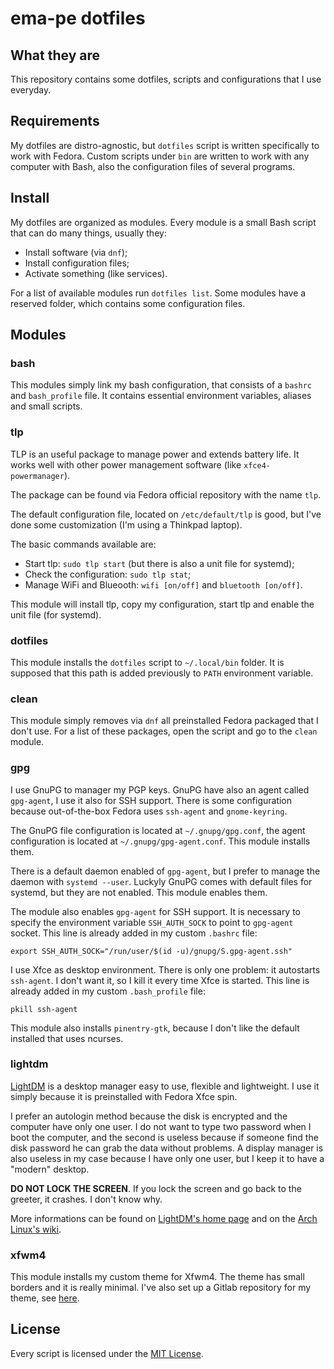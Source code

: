 # ema-pe dotfiles

## What they are

This repository contains some dotfiles, scripts and configurations that I use
everyday.

## Requirements

My dotfiles are distro-agnostic, but `dotfiles` script is written specifically
to work with Fedora. Custom scripts under `bin` are written to work with any
computer with Bash, also the configuration files of several programs.

## Install

My dotfiles are organized as modules. Every module is a small Bash script that
can do many things, usually they:

* Install software (via `dnf`);
* Install configuration files;
* Activate something (like services).

For a list of available modules run `dotfiles list`. Some modules have a
reserved folder, which contains some configuration files.

## Modules

### bash

This modules simply link my bash configuration, that consists of a `bashrc` and
`bash_profile` file. It contains essential environment variables, aliases and
small scripts.

### tlp

TLP is an useful package to manage power and extends battery life. It works well
with other power management software (like `xfce4-powermanager`).

The package can be found via Fedora official repository with the name `tlp`.

The default configuration file, located on `/etc/default/tlp` is good, but I've
done some customization (I'm using a Thinkpad laptop).

The basic commands available are:

* Start tlp: `sudo tlp start` (but there is also a unit file for systemd);
* Check the configuration: `sudo tlp stat`;
* Manage WiFi and Blueooth: `wifi [on/off]` and `bluetooth [on/off]`.

This module will install tlp, copy my configuration, start tlp and enable the
unit file (for systemd).

### dotfiles

This module installs the `dotfiles` script to `~/.local/bin` folder. It is
supposed that this path is added previously to `PATH` environment variable.

### clean

This module simply removes via `dnf` all preinstalled Fedora packaged that I
don't use. For a list of these packages, open the script and go to the `clean`
module.

### gpg

I use GnuPG to manager my PGP keys. GnuPG have also an agent called
`gpg-agent`, I use it also for SSH support. There is some configuration because
out-of-the-box Fedora uses `ssh-agent` and `gnome-keyring`.

The GnuPG file configuration is located at `~/.gnupg/gpg.conf`, the agent
configuration is located at `~/.gnupg/gpg-agent.conf`. This module installs
them.

There is a default daemon enabled of `gpg-agent`, but I prefer to manage the
daemon with `systemd --user`. Luckyly GnuPG comes with default files for
systemd, but they are not enabled. This module enables them.

The module also enables `gpg-agent` for SSH support. It is necessary to
specify the environment variable `SSH_AUTH_SOCK` to point to `gpg-agent`
socket. This line is already added in my custom `.bashrc` file:

    export SSH_AUTH_SOCK="/run/user/$(id -u)/gnupg/S.gpg-agent.ssh"

I use Xfce as desktop environment. There is only one problem: it autostarts
`ssh-agent`. I don't want it, so I kill it every time Xfce is started. This
line is already added in my custom `.bash_profile` file:

    pkill ssh-agent

This module also installs `pinentry-gtk`, because I don't like the default
installed that uses ncurses.

### lightdm

[LightDM][1] is a desktop manager easy to use, flexible and lightweight. I use
it simply because it is preinstalled with Fedora Xfce spin.

I prefer an autologin method because the disk is encrypted and the computer have
only one user. I do not want to type two password when I boot the computer, and
the second is useless because if someone find the disk password he can grab the
data without problems. A display manager is also useless in my case because I
have only one user, but I keep it to have a "modern" desktop.

**DO NOT LOCK THE SCREEN**. If you lock the screen and go back to the greeter,
it crashes. I don't know why.

More informations can be found on [LightDM's home page][1] and on the [Arch
Linux's wiki][2].

### xfwm4

This module installs my custom theme for Xfwm4. The theme has small borders and
it is really minimal. I've also set up a Gitlab repository for my theme, see
[here][4].

## License

Every script is licensed under the [MIT License][0].


[0]: LICENSE
[1]: www.freedesktop.org/wiki/Software/LightDM
[2]: https://wiki.archlinux.org/index.php/LightDM
[3]: https://github.com/spanezz/lightdm-autologin-greeter
[4]: https://gitlab.com/ema-pe/backup-thinble-xfwm4-theme
